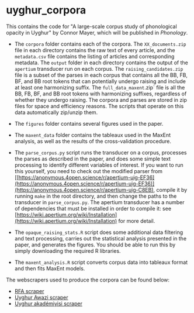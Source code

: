 # uyghur_corpora

This contains the code for "A large-scale corpus study of phonological opacity in Uyghur" by Connor Mayer, which will be published in *Phonology*.

* The `corpora` folder contains each of the corpora. The `XX_documents.zip` file in each directory contains the raw text of every article, and the `metadata.csv` file contains the listing of articles and corresponding metadata. The `output` folder in each directory contains the output of the `apertium` transducer run on each corpus. The `raising_candidates.zip` file is a subset of the parses in each corpus that contains all the BB, FB, BF, and BB root tokens that can potentially undergo raising and include at least one harmonizing suffix. The `full_data_maxent`.zip` file is all the BB, FB, BF, and BB root tokens with harmonizing suffixes, regardless of whether they undergo raising. The corpora and parses are stored in zip files for space and efficiency reasons. The scripts that operate on this data automatically zip/unzip them.
  
* The `figures` folder contains several figures used in the paper.
  
* The `maxent_data` folder contains the tableaux used in the MaxEnt analysis, as well as the results of the cross-validation procedure.

* The `parse_corpus.py` script runs the transducer on a corpus, processes the parses as described in the paper, and does some simple text processing to identify different variables of interest. If you want to run this yourself, you need to check out the modified parser from [[https://anonymous.4open.science/r/apertium-uig-EF36](https://anonymous.4open.science/r/apertium-uig-EF36)](https://anonymous.4open.science/r/apertium-uig-C8EB), compile it by running `make` in the root directory, and then change the paths to the transducer in `parse_corpus.py`. The apertium transducer has a number of dependencies that must be installed in order to compile it: see [https://wiki.apertium.org/wiki/Installation](https://wiki.apertium.org/wiki/Installation) for more detail. 

* The `opaque_raising_stats.R` script does some additional data filtering and text processing, carries out the statistical analysis presented in the paper, and generates the figures. You should be able to run this by simply downloading the required R libraries.

* The `maxent_analysis.R` script converts corpus data into tableaux format and then fits MaxEnt models.

The webscrapers used to produce the corpora can be found below:
* [RFA scraper](https://anonymous.4open.science/r/RFA-Scraper-5841)
* [Uyghur Awazi scraper](https://anonymous.4open.science/r/uyghur_tools-E388)
* [Uyghur akadémiyisi scraper](https://anonymous.4open.science/status/UyghurAcademyWebsiteSpider-UG-70D7)

